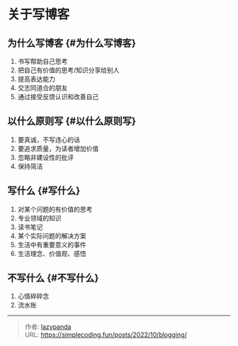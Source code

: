 # 关于写博客


## 为什么写博客 {#为什么写博客}
<!--more-->

1.  书写帮助自己思考
2.  把自己有价值的思考/知识分享给别人
3.  提高表达能力
4.  交志同道合的朋友
5.  通过接受反馈认识和改善自己


## 以什么原则写 {#以什么原则写}

1.  要真诚，不写违心的话
2.  要追求质量，为读者增加价值
3.  忽略非建设性的批评
4.  保持简洁


## 写什么 {#写什么}

1.  对某个问题的有价值的思考
2.  专业领域的知识
3.  读书笔记
4.  某个实际问题的解决方案
5.  生活中有重要意义的事件
6.  生活理念、价值观、感悟


## 不写什么 {#不写什么}

1.  心情碎碎念
2.  流水账


---

> 作者: [lazypanda](https://github.com/wanghuibin0)  
> URL: https://simplecoding.fun/posts/2022/10/blogging/  

